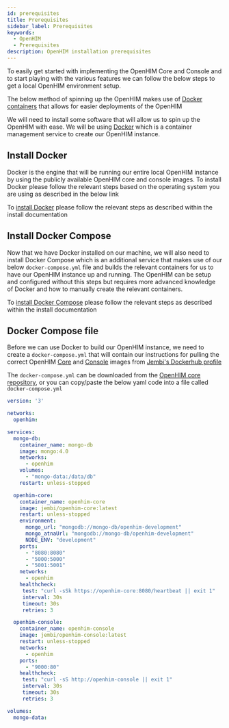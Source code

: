 ```yaml
---
id: prerequisites
title: Prerequisites
sidebar_label: Prerequisites
keywords:
  - OpenHIM
  - Prerequisites
description: OpenHIM installation prerequisites
---
```


To easily get started with implementing the OpenHIM Core and Console and to start playing with the various features we can follow the below steps to get a local OpenHIM environment setup.

The below method of spinning up the OpenHIM makes use of [Docker containers](https://www.docker.com/resources/what-container) that allows for easier deployments of the OpenHIM 

We will need to install some software that will allow us to spin up the OpenHIM with ease. We will be using [Docker](https://www.docker.com/) which is a container management service to create our OpenHIM instance.

## Install Docker

Docker is the engine that will be running our entire local OpenHIM instance by using the publicly available OpenHIM core and console images. To install Docker please follow the relevant steps based on the operating system you are using as described in the below link

To [install Docker](https://docs.docker.com/install/) please follow the relevant steps as described within the install documentation

## Install Docker Compose

Now that we have Docker installed on our machine, we will also need to install Docker Compose which is an additional service that makes use of our below `docker-compose.yml` file and builds the relevant containers for us to have our OpenHIM instance up and running. The OpenHIM can be setup and configured without this steps but requires more advanced knowledge of Docker and how to manually create the relevant containers.

To [install Docker Compose](https://docs.docker.com/compose/install/) please follow the relevant steps as described within the install documentation

## Docker Compose file

Before we can use Docker to build our OpenHIM instance, we need to create a `docker-compose.yml` that will contain our instructions for pulling the correct OpenHIM [Core](https://hub.docker.com/r/jembi/openhim-core) and [Console](https://hub.docker.com/r/jembi/openhim-console) images from [Jembi's Dockerhub profile](https://hub.docker.com/r/jembi/)

The `docker-compose.yml` can be downloaded from the [OpenHIM core repository](https://github.com/jembi/openhim-core-js/blob/master/infrastructure/docker-compose.yml), or you can copy/paste the below yaml code into a file called `docker-compose.yml`

```yml
version: '3'

networks:
  openhim:

services:
  mongo-db:
    container_name: mongo-db
    image: mongo:4.0
    networks:
      - openhim
    volumes:
      - "mongo-data:/data/db"
    restart: unless-stopped

  openhim-core:
    container_name: openhim-core
    image: jembi/openhim-core:latest
    restart: unless-stopped
    environment:
      mongo_url: "mongodb://mongo-db/openhim-development"
      mongo_atnaUrl: "mongodb://mongo-db/openhim-development"
      NODE_ENV: "development"
    ports:
      - "8080:8080"
      - "5000:5000"
      - "5001:5001"
    networks:
      - openhim
    healthcheck:
     test: "curl -sSk https://openhim-core:8080/heartbeat || exit 1"
     interval: 30s
     timeout: 30s
     retries: 3

  openhim-console:
    container_name: openhim-console
    image: jembi/openhim-console:latest
    restart: unless-stopped
    networks:
      - openhim
    ports:
      - "9000:80"
    healthcheck:
     test: "curl -sS http://openhim-console || exit 1"
     interval: 30s
     timeout: 30s
     retries: 3

volumes:
  mongo-data:
```
